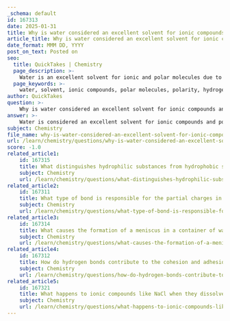 ```yaml
---
_schema: default
id: 167313
date: 2025-01-31
title: Why is water considered an excellent solvent for ionic compounds and polar molecules?
article_title: Why is water considered an excellent solvent for ionic compounds and polar molecules?
date_format: MMM DD, YYYY
post_on_text: Posted on
seo:
  title: QuickTakes | Chemistry
  page_description: >-
    Water is an excellent solvent for ionic and polar molecules due to its polarity, hydrogen bonding capabilities, and solvation process, making it vital for biological and chemical functions.
  page_keywords: >-
    water, solvent, ionic compounds, polar molecules, polarity, hydrogen bonding, solvation, hydrophilic, hydrophobic, NaCl, biological processes, chemical processes
author: QuickTakes
question: >-
    Why is water considered an excellent solvent for ionic compounds and polar molecules?
answer: >-
    Water is considered an excellent solvent for ionic compounds and polar molecules primarily due to its unique molecular structure and properties, particularly its polarity and ability to form hydrogen bonds.\n\n### 1. Polarity of Water\nWater (H₂O) is a polar molecule, meaning it has a partial negative charge on the oxygen atom and partial positive charges on the hydrogen atoms. This polarity allows water molecules to interact effectively with other polar substances and ions. When ionic compounds, such as sodium chloride (NaCl), are introduced to water, the positive sodium ions (Na⁺) are attracted to the partial negative charge of the oxygen atoms, while the negative chloride ions (Cl⁻) are attracted to the partial positive charges of the hydrogen atoms. This interaction helps to separate the ions from each other, facilitating their dissolution in water.\n\n### 2. Hydrogen Bonding\nThe ability of water to form hydrogen bonds is another critical factor in its solvent properties. Hydrogen bonds occur between the partially positive hydrogen atoms of one water molecule and the partially negative oxygen atoms of another. This bonding creates a network of interactions that stabilizes the dissolved ions and polar molecules, allowing them to remain dispersed in the solution. The hydrogen bonding also contributes to water's high surface tension and specific heat capacity, which are important in various biological and chemical processes.\n\n### 3. Solvation Process\nWhen an ionic compound dissolves in water, the process is known as solvation. Water molecules surround the individual ions, effectively isolating them from one another. This solvation process is crucial for the dissolution of many substances, as it allows for the transport of ions and molecules in biological systems, facilitating reactions and processes essential for life.\n\n### 4. Hydrophilic vs. Hydrophobic\nWater's solvent capabilities are further illustrated by the distinction between hydrophilic and hydrophobic substances. Hydrophilic substances, which include ionic compounds and polar molecules, dissolve well in water due to their ability to interact favorably with water molecules. In contrast, hydrophobic substances, such as nonpolar molecules, do not dissolve in water because they lack the necessary charge interactions and tend to aggregate away from water.\n\n### Conclusion\nIn summary, water's excellent solvent properties for ionic compounds and polar molecules stem from its polarity, ability to form hydrogen bonds, and the solvation process that stabilizes dissolved ions and molecules. These characteristics make water a vital solvent in biological and chemical processes, underscoring its importance in sustaining life.
subject: Chemistry
file_name: why-is-water-considered-an-excellent-solvent-for-ionic-compounds-and-polar-molecules.md
url: /learn/chemistry/questions/why-is-water-considered-an-excellent-solvent-for-ionic-compounds-and-polar-molecules
score: -1.0
related_article1:
    id: 167315
    title: What distinguishes hydrophilic substances from hydrophobic substances in terms of molecular interaction with water?
    subject: Chemistry
    url: /learn/chemistry/questions/what-distinguishes-hydrophilic-substances-from-hydrophobic-substances-in-terms-of-molecular-interaction-with-water
related_article2:
    id: 167311
    title: What type of bond is responsible for the partial charges in a water molecule?
    subject: Chemistry
    url: /learn/chemistry/questions/what-type-of-bond-is-responsible-for-the-partial-charges-in-a-water-molecule
related_article3:
    id: 167314
    title: What causes the formation of a meniscus in a container of water?
    subject: Chemistry
    url: /learn/chemistry/questions/what-causes-the-formation-of-a-meniscus-in-a-container-of-water
related_article4:
    id: 167312
    title: How do hydrogen bonds contribute to the cohesion and adhesion properties of water?
    subject: Chemistry
    url: /learn/chemistry/questions/how-do-hydrogen-bonds-contribute-to-the-cohesion-and-adhesion-properties-of-water
related_article5:
    id: 167321
    title: What happens to ionic compounds like NaCl when they dissolve in water?
    subject: Chemistry
    url: /learn/chemistry/questions/what-happens-to-ionic-compounds-like-nacl-when-they-dissolve-in-water
---
```


&nbsp;